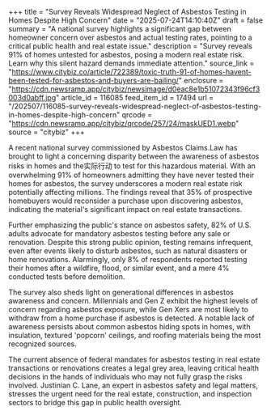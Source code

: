 +++
title = "Survey Reveals Widespread Neglect of Asbestos Testing in Homes Despite High Concern"
date = "2025-07-24T14:10:40Z"
draft = false
summary = "A national survey highlights a significant gap between homeowner concern over asbestos and actual testing rates, pointing to a critical public health and real estate issue."
description = "Survey reveals 91% of homes untested for asbestos, posing a modern real estate risk. Learn why this silent hazard demands immediate attention."
source_link = "https://www.citybiz.co/article/722389/toxic-truth-91-of-homes-havent-been-tested-for-asbestos-and-buyers-are-bailing/"
enclosure = "https://cdn.newsramp.app/citybiz/newsimage/d0eac8e1b51072343f96cf3003d0abff.jpg"
article_id = 116085
feed_item_id = 17494
url = "/202507/116085-survey-reveals-widespread-neglect-of-asbestos-testing-in-homes-despite-high-concern"
qrcode = "https://cdn.newsramp.app/citybiz/qrcode/257/24/maskUED1.webp"
source = "citybiz"
+++

<p>A recent national survey commissioned by Asbestos Claims.Law has brought to light a concerning disparity between the awareness of asbestos risks in homes and the实际行动 to test for this hazardous material. With an overwhelming 91% of homeowners admitting they have never tested their homes for asbestos, the survey underscores a modern real estate risk potentially affecting millions. The findings reveal that 35% of prospective homebuyers would reconsider a purchase upon discovering asbestos, indicating the material's significant impact on real estate transactions.</p><p>Further emphasizing the public's stance on asbestos safety, 82% of U.S. adults advocate for mandatory asbestos testing before any sale or renovation. Despite this strong public opinion, testing remains infrequent, even after events likely to disturb asbestos, such as natural disasters or home renovations. Alarmingly, only 8% of respondents reported testing their homes after a wildfire, flood, or similar event, and a mere 4% conducted tests before demolition.</p><p>The survey also sheds light on generational differences in asbestos awareness and concern. Millennials and Gen Z exhibit the highest levels of concern regarding asbestos exposure, while Gen Xers are most likely to withdraw from a home purchase if asbestos is detected. A notable lack of awareness persists about common asbestos hiding spots in homes, with insulation, textured 'popcorn' ceilings, and roofing materials being the most recognized sources.</p><p>The current absence of federal mandates for asbestos testing in real estate transactions or renovations creates a legal grey area, leaving critical health decisions in the hands of individuals who may not fully grasp the risks involved. Justinian C. Lane, an expert in asbestos safety and legal matters, stresses the urgent need for the real estate, construction, and inspection sectors to bridge this gap in public health oversight.</p>